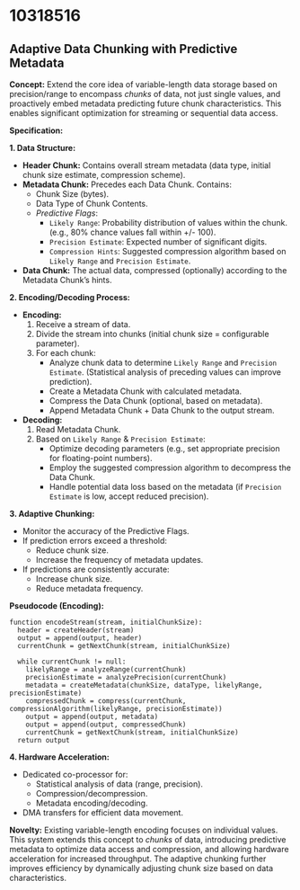 # 10318516

## Adaptive Data Chunking with Predictive Metadata

**Concept:** Extend the core idea of variable-length data storage based on precision/range to encompass *chunks* of data, not just single values, and proactively embed metadata predicting future chunk characteristics. This enables significant optimization for streaming or sequential data access.

**Specification:**

**1. Data Structure:**

*   **Header Chunk:** Contains overall stream metadata (data type, initial chunk size estimate, compression scheme).
*   **Metadata Chunk:** Precedes each Data Chunk. Contains:
    *   Chunk Size (bytes).
    *   Data Type of Chunk Contents.
    *   *Predictive Flags*:
        *   `Likely Range`: Probability distribution of values within the chunk. (e.g., 80% chance values fall within +/- 100).
        *   `Precision Estimate`: Expected number of significant digits.
        *   `Compression Hints`: Suggested compression algorithm based on `Likely Range` and `Precision Estimate`.
*   **Data Chunk:** The actual data, compressed (optionally) according to the Metadata Chunk’s hints.

**2. Encoding/Decoding Process:**

*   **Encoding:**
    1.  Receive a stream of data.
    2.  Divide the stream into chunks (initial chunk size = configurable parameter).
    3.  For each chunk:
        *   Analyze chunk data to determine `Likely Range` and `Precision Estimate`. (Statistical analysis of preceding values can improve prediction).
        *   Create a Metadata Chunk with calculated metadata.
        *   Compress the Data Chunk (optional, based on metadata).
        *   Append Metadata Chunk + Data Chunk to the output stream.
*   **Decoding:**
    1.  Read Metadata Chunk.
    2.  Based on `Likely Range` & `Precision Estimate`:
        *   Optimize decoding parameters (e.g., set appropriate precision for floating-point numbers).
        *   Employ the suggested compression algorithm to decompress the Data Chunk.
        *   Handle potential data loss based on the metadata (if `Precision Estimate` is low, accept reduced precision).

**3.  Adaptive Chunking:**

*   Monitor the accuracy of the Predictive Flags.
*   If prediction errors exceed a threshold:
    *   Reduce chunk size.
    *   Increase the frequency of metadata updates.
*   If predictions are consistently accurate:
    *   Increase chunk size.
    *   Reduce metadata frequency.

**Pseudocode (Encoding):**

```
function encodeStream(stream, initialChunkSize):
  header = createHeader(stream)
  output = append(output, header)
  currentChunk = getNextChunk(stream, initialChunkSize)

  while currentChunk != null:
    likelyRange = analyzeRange(currentChunk)
    precisionEstimate = analyzePrecision(currentChunk)
    metadata = createMetadata(chunkSize, dataType, likelyRange, precisionEstimate)
    compressedChunk = compress(currentChunk, compressionAlgorithm(likelyRange, precisionEstimate))
    output = append(output, metadata)
    output = append(output, compressedChunk)
    currentChunk = getNextChunk(stream, initialChunkSize)
  return output
```

**4.  Hardware Acceleration:**

*   Dedicated co-processor for:
    *   Statistical analysis of data (range, precision).
    *   Compression/decompression.
    *   Metadata encoding/decoding.
*   DMA transfers for efficient data movement.

**Novelty:** Existing variable-length encoding focuses on individual values. This system extends this concept to *chunks* of data, introducing predictive metadata to optimize data access and compression, and allowing hardware acceleration for increased throughput. The adaptive chunking further improves efficiency by dynamically adjusting chunk size based on data characteristics.